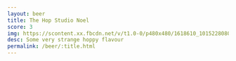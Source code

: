 ```yaml
---
layout: beer
title: The Hop Studio Noel
score: 3
img: https://scontent.xx.fbcdn.net/v/t1.0-0/p480x480/1618610_10152280800288745_1862858046_n.jpg?oh=a92cc3393ef1010b9010cb177fe8eb18&oe=591F5B45
desc: Some very strange hoppy flavour
permalink: /beer/:title.html
---
```

